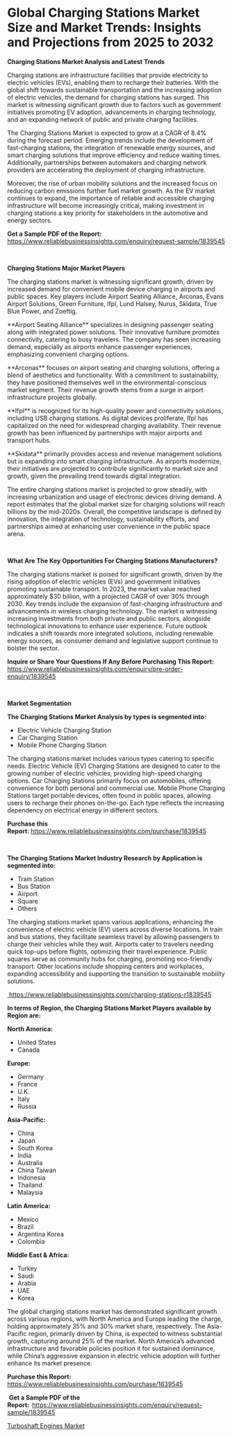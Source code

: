<p><h1>Global Charging Stations Market Size and Market Trends: Insights and Projections from 2025 to 2032</h1></p><p><strong>Charging Stations Market Analysis and Latest Trends</strong></p>
<p><p>Charging stations are infrastructure facilities that provide electricity to electric vehicles (EVs), enabling them to recharge their batteries. With the global shift towards sustainable transportation and the increasing adoption of electric vehicles, the demand for charging stations has surged. This market is witnessing significant growth due to factors such as government initiatives promoting EV adoption, advancements in charging technology, and an expanding network of public and private charging facilities.</p><p>The Charging Stations Market is expected to grow at a CAGR of 8.4% during the forecast period. Emerging trends include the development of fast-charging stations, the integration of renewable energy sources, and smart charging solutions that improve efficiency and reduce waiting times. Additionally, partnerships between automakers and charging network providers are accelerating the deployment of charging infrastructure. </p><p>Moreover, the rise of urban mobility solutions and the increased focus on reducing carbon emissions further fuel market growth. As the EV market continues to expand, the importance of reliable and accessible charging infrastructure will become increasingly critical, making investment in charging stations a key priority for stakeholders in the automotive and energy sectors.</p></p>
<p><strong>Get a Sample PDF of the Report:&nbsp;</strong> <a href="https://www.reliablebusinessinsights.com/enquiry/request-sample/1839545?utm_campaign=2214&utm_medium=2&utm_source=Github&utm_content=ia&utm_term=19022025&utm_id=charging-stations">https://www.reliablebusinessinsights.com/enquiry/request-sample/1839545</a></p>
<p>&nbsp;</p>
<p><strong>Charging Stations Major Market Players</strong></p>
<p><p>The charging stations market is witnessing significant growth, driven by increased demand for convenient mobile device charging in airports and public spaces. Key players include Airport Seating Alliance, Arconas, Evans Airport Solutions, Green Furniture, Ifpl, Lund Halsey, Nurus, Skidata, True Blue Power, and Zoeftig.</p><p>**Airport Seating Alliance** specializes in designing passenger seating along with integrated power solutions. Their innovative furniture promotes connectivity, catering to busy travelers. The company has seen increasing demand, especially as airports enhance passenger experiences, emphasizing convenient charging options.</p><p>**Arconas** focuses on airport seating and charging solutions, offering a blend of aesthetics and functionality. With a commitment to sustainability, they have positioned themselves well in the environmental-conscious market segment. Their revenue growth stems from a surge in airport infrastructure projects globally.</p><p>**Ifpl** is recognized for its high-quality power and connectivity solutions, including USB charging stations. As digital devices proliferate, Ifpl has capitalized on the need for widespread charging availability. Their revenue growth has been influenced by partnerships with major airports and transport hubs.</p><p>**Skidata** primarily provides access and revenue management solutions but is expanding into smart charging infrastructure. As airports modernize, their initiatives are projected to contribute significantly to market size and growth, given the prevailing trend towards digital integration.</p><p>The entire charging stations market is projected to grow steadily, with increasing urbanization and usage of electronic devices driving demand. A report estimates that the global market size for charging solutions will reach billions by the mid-2020s. Overall, the competitive landscape is defined by innovation, the integration of technology, sustainability efforts, and partnerships aimed at enhancing user convenience in the public space arena.</p></p>
<p>&nbsp;</p>
<p><strong>What Are The Key Opportunities For Charging Stations Manufacturers?</strong></p>
<p><p>The charging stations market is poised for significant growth, driven by the rising adoption of electric vehicles (EVs) and government initiatives promoting sustainable transport. In 2023, the market value reached approximately $30 billion, with a projected CAGR of over 30% through 2030. Key trends include the expansion of fast-charging infrastructure and advancements in wireless charging technology. The market is witnessing increasing investments from both private and public sectors, alongside technological innovations to enhance user experience. Future outlook indicates a shift towards more integrated solutions, including renewable energy sources, as consumer demand and legislative support continue to bolster the sector.</p></p>
<p><strong>Inquire or Share Your Questions If Any Before Purchasing This Report:</strong> <a href="https://www.reliablebusinessinsights.com/enquiry/pre-order-enquiry/1839545?utm_campaign=2214&utm_medium=2&utm_source=Github&utm_content=ia&utm_term=19022025&utm_id=charging-stations">https://www.reliablebusinessinsights.com/enquiry/pre-order-enquiry/1839545</a></p>
<p>&nbsp;</p>
<p><strong>Market Segmentation</strong></p>
<p><strong>The Charging Stations Market Analysis by types is segmented into:</strong></p>
<p><ul><li>Electric Vehicle Charging Station</li><li>Car Charging Station</li><li>Mobile Phone Charging Station</li></ul></p>
<p><p>The charging stations market includes various types catering to specific needs. Electric Vehicle (EV) Charging Stations are designed to cater to the growing number of electric vehicles, providing high-speed charging options. Car Charging Stations primarily focus on automobiles, offering convenience for both personal and commercial use. Mobile Phone Charging Stations target portable devices, often found in public spaces, allowing users to recharge their phones on-the-go. Each type reflects the increasing dependency on electrical energy in different sectors.</p></p>
<p><strong>Purchase this Report:&nbsp;</strong><a href="https://www.reliablebusinessinsights.com/purchase/1839545?utm_campaign=2214&utm_medium=2&utm_source=Github&utm_content=ia&utm_term=19022025&utm_id=charging-stations">https://www.reliablebusinessinsights.com/purchase/1839545</a></p>
<p>&nbsp;</p>
<p><strong>The Charging Stations Market Industry Research by Application is segmented into:</strong></p>
<p><ul><li>Train Station</li><li>Bus Station</li><li>Airport</li><li>Square</li><li>Others</li></ul></p>
<p><p>The charging stations market spans various applications, enhancing the convenience of electric vehicle (EV) users across diverse locations. In train and bus stations, they facilitate seamless travel by allowing passengers to charge their vehicles while they wait. Airports cater to travelers needing quick top-ups before flights, optimizing their travel experience. Public squares serve as community hubs for charging, promoting eco-friendly transport. Other locations include shopping centers and workplaces, expanding accessibility and supporting the transition to sustainable mobility solutions.</p></p>
<p><a href="https://www.reliablebusinessinsights.com/charging-stations-r1839545?utm_campaign=2214&utm_medium=2&utm_source=Github&utm_content=ia&utm_term=19022025&utm_id=charging-stations">&nbsp;https://www.reliablebusinessinsights.com/charging-stations-r1839545</a></p>
<p><strong>In terms of Region, the Charging Stations Market Players available by Region are:</strong></p>
<p>
    <p> <strong> North America: </strong>
        <ul>
            <li>United States</li>
            <li>Canada</li>
        </ul>
        </p> 
    <p> <strong> Europe: </strong>
        <ul>
            <li>Germany</li>
            <li>France</li>
            <li>U.K.</li>
            <li>Italy</li>
            <li>Russia</li>
        </ul>
        </p> 
    <p> <strong> Asia-Pacific: </strong>
        <ul>
            <li>China</li>
            <li>Japan</li>
            <li>South Korea</li>
            <li>India</li>
            <li>Australia</li>
            <li>China Taiwan</li>
            <li>Indonesia</li>
            <li>Thailand</li>
            <li>Malaysia</li>
        </ul>
        </p> 
    <p> <strong> Latin America: </strong>
        <ul>
            <li>Mexico</li>
            <li>Brazil</li>
            <li>Argentina Korea</li>
            <li>Colombia</li>
        </ul>
        </p> 
    <p> <strong> Middle East & Africa: </strong>
        <ul>
            <li>Turkey</li>
            <li>Saudi</li>
            <li>Arabia</li>
            <li>UAE</li>
            <li>Korea</li>
        </ul>
    </p>
    </p>
<p><p>The global charging stations market has demonstrated significant growth across various regions, with North America and Europe leading the charge, holding approximately 35% and 30% market share, respectively. The Asia-Pacific region, primarily driven by China, is expected to witness substantial growth, capturing around 25% of the market. North America’s advanced infrastructure and favorable policies position it for sustained dominance, while China’s aggressive expansion in electric vehicle adoption will further enhance its market presence.</p></p>
<p><strong>Purchase this Report: </strong><a href="https://www.reliablebusinessinsights.com/purchase/1839545?utm_campaign=2214&utm_medium=2&utm_source=Github&utm_content=ia&utm_term=19022025&utm_id=charging-stations">https://www.reliablebusinessinsights.com/purchase/1839545</a></p>
<p>&nbsp;<strong>Get a Sample PDF of the Report:&nbsp;&nbsp;</strong><a href="https://www.reliablebusinessinsights.com/enquiry/request-sample/1839545?utm_campaign=2214&utm_medium=2&utm_source=Github&utm_content=ia&utm_term=19022025&utm_id=charging-stations">https://www.reliablebusinessinsights.com/enquiry/request-sample/1839545</a></p>
<p><strong></strong></p>
<p><p><a href="https://github.com/comasnickie/Market-Research-Report-List-1/blob/main/turboshaft-engines-market.md?utm_campaign=2214&utm_medium=2&utm_source=Github&utm_content=ia&utm_term=19022025&utm_id=charging-stations">Turboshaft Engines Market</a></p></p>